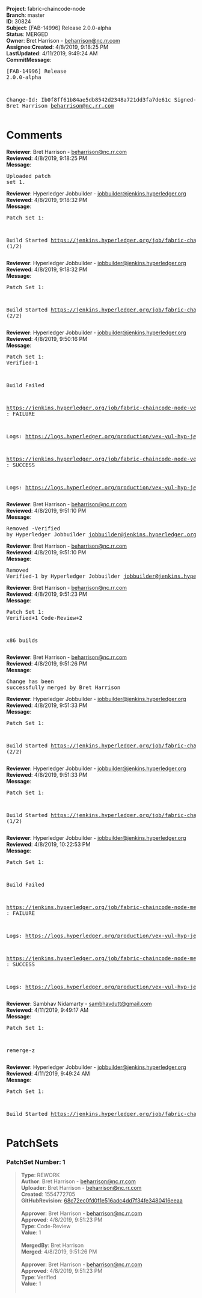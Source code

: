 <strong>Project</strong>: fabric-chaincode-node</br><strong>Branch</strong>: master<br><strong>ID</strong>: 30824<br><strong>Subject</strong>: [FAB-14996] Release 2.0.0-alpha<br><strong>Status</strong>: MERGED<br><strong>Owner</strong>: Bret Harrison - beharrison@nc.rr.com<br><strong>Assignee</strong>:<strong>Created</strong>: 4/8/2019, 9:18:25 PM<br><strong>LastUpdated</strong>: 4/11/2019, 9:49:24 AM<br><strong>CommitMessage</strong>:<br><pre>[FAB-14996] Release 2.0.0-alpha

Change-Id: Ib0f8ff61b84ae5db8542d2348a721dd3fa7de61c
Signed-off-by: Bret Harrison <beharrison@nc.rr.com>
</pre><h1>Comments</h1><strong>Reviewer</strong>: Bret Harrison - beharrison@nc.rr.com<br><strong>Reviewed</strong>: 4/8/2019, 9:18:25 PM<br><strong>Message</strong>: <pre>Uploaded patch set 1.</pre><strong>Reviewer</strong>: Hyperledger Jobbuilder - jobbuilder@jenkins.hyperledger.org<br><strong>Reviewed</strong>: 4/8/2019, 9:18:32 PM<br><strong>Message</strong>: <pre>Patch Set 1:

Build Started https://jenkins.hyperledger.org/job/fabric-chaincode-node-verify-s390x/535/ (1/2)</pre><strong>Reviewer</strong>: Hyperledger Jobbuilder - jobbuilder@jenkins.hyperledger.org<br><strong>Reviewed</strong>: 4/8/2019, 9:18:32 PM<br><strong>Message</strong>: <pre>Patch Set 1:

Build Started https://jenkins.hyperledger.org/job/fabric-chaincode-node-verify-x86_64/534/ (2/2)</pre><strong>Reviewer</strong>: Hyperledger Jobbuilder - jobbuilder@jenkins.hyperledger.org<br><strong>Reviewed</strong>: 4/8/2019, 9:50:16 PM<br><strong>Message</strong>: <pre>Patch Set 1: Verified-1

Build Failed 

https://jenkins.hyperledger.org/job/fabric-chaincode-node-verify-s390x/535/ : FAILURE

Logs: https://logs.hyperledger.org/production/vex-yul-hyp-jenkins-3/fabric-chaincode-node-verify-s390x/535

https://jenkins.hyperledger.org/job/fabric-chaincode-node-verify-x86_64/534/ : SUCCESS

Logs: https://logs.hyperledger.org/production/vex-yul-hyp-jenkins-3/fabric-chaincode-node-verify-x86_64/534</pre><strong>Reviewer</strong>: Bret Harrison - beharrison@nc.rr.com<br><strong>Reviewed</strong>: 4/8/2019, 9:51:10 PM<br><strong>Message</strong>: <pre>Removed -Verified by Hyperledger Jobbuilder <jobbuilder@jenkins.hyperledger.org>
</pre><strong>Reviewer</strong>: Bret Harrison - beharrison@nc.rr.com<br><strong>Reviewed</strong>: 4/8/2019, 9:51:10 PM<br><strong>Message</strong>: <pre>Removed Verified-1 by Hyperledger Jobbuilder <jobbuilder@jenkins.hyperledger.org>
</pre><strong>Reviewer</strong>: Bret Harrison - beharrison@nc.rr.com<br><strong>Reviewed</strong>: 4/8/2019, 9:51:23 PM<br><strong>Message</strong>: <pre>Patch Set 1: Verified+1 Code-Review+2

x86 builds</pre><strong>Reviewer</strong>: Bret Harrison - beharrison@nc.rr.com<br><strong>Reviewed</strong>: 4/8/2019, 9:51:26 PM<br><strong>Message</strong>: <pre>Change has been successfully merged by Bret Harrison</pre><strong>Reviewer</strong>: Hyperledger Jobbuilder - jobbuilder@jenkins.hyperledger.org<br><strong>Reviewed</strong>: 4/8/2019, 9:51:33 PM<br><strong>Message</strong>: <pre>Patch Set 1:

Build Started https://jenkins.hyperledger.org/job/fabric-chaincode-node-merge-s390x/158/ (2/2)</pre><strong>Reviewer</strong>: Hyperledger Jobbuilder - jobbuilder@jenkins.hyperledger.org<br><strong>Reviewed</strong>: 4/8/2019, 9:51:33 PM<br><strong>Message</strong>: <pre>Patch Set 1:

Build Started https://jenkins.hyperledger.org/job/fabric-chaincode-node-merge-x86_64/162/ (1/2)</pre><strong>Reviewer</strong>: Hyperledger Jobbuilder - jobbuilder@jenkins.hyperledger.org<br><strong>Reviewed</strong>: 4/8/2019, 10:22:53 PM<br><strong>Message</strong>: <pre>Patch Set 1:

Build Failed 

https://jenkins.hyperledger.org/job/fabric-chaincode-node-merge-s390x/158/ : FAILURE

Logs: https://logs.hyperledger.org/production/vex-yul-hyp-jenkins-3/fabric-chaincode-node-merge-s390x/158

https://jenkins.hyperledger.org/job/fabric-chaincode-node-merge-x86_64/162/ : SUCCESS

Logs: https://logs.hyperledger.org/production/vex-yul-hyp-jenkins-3/fabric-chaincode-node-merge-x86_64/162</pre><strong>Reviewer</strong>: Sambhav Nidamarty - sambhavdutt@gmail.com<br><strong>Reviewed</strong>: 4/11/2019, 9:49:17 AM<br><strong>Message</strong>: <pre>Patch Set 1:

remerge-z</pre><strong>Reviewer</strong>: Hyperledger Jobbuilder - jobbuilder@jenkins.hyperledger.org<br><strong>Reviewed</strong>: 4/11/2019, 9:49:24 AM<br><strong>Message</strong>: <pre>Patch Set 1:

Build Started https://jenkins.hyperledger.org/job/fabric-chaincode-node-merge-s390x/160/</pre><h1>PatchSets</h1><h3>PatchSet Number: 1</h3><blockquote><strong>Type</strong>: REWORK<br><strong>Author</strong>: Bret Harrison - beharrison@nc.rr.com<br><strong>Uploader</strong>: Bret Harrison - beharrison@nc.rr.com<br><strong>Created</strong>: 1554772705<br><strong>GitHubRevision</strong>: [68c72ec0fd0f1e516adc4dd7f34fe3480416eeaa](https://github.com/hyperledger/fabric-chaincode-node/commit/68c72ec0fd0f1e516adc4dd7f34fe3480416eeaa)<br><br><strong>Approver</strong>: Bret Harrison - beharrison@nc.rr.com<br><strong>Approved</strong>: 4/8/2019, 9:51:23 PM<br><strong>Type</strong>: Code-Review<br><strong>Value</strong>: 1<br><br><strong>MergedBy</strong>: Bret Harrison<br><strong>Merged</strong>: 4/8/2019, 9:51:26 PM<br><br><strong>Approver</strong>: Bret Harrison - beharrison@nc.rr.com<br><strong>Approved</strong>: 4/8/2019, 9:51:23 PM<br><strong>Type</strong>: Verified<br><strong>Value</strong>: 1<br><br></blockquote>
